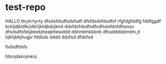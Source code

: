 # test-repo

HALLO
ttrytrrtyrty
dfsdsfdsdfsdsfsdf
dfsfdsdsfdsdfsf
rfgfdgfddfg
fddfggdf
kckljdjkldlk/jdkl/jkldjkdzjknd
ddsfdsfdsdfsdfsdfsdsfdsfdfsssss
dfsdsdfsfdsjbkekjheajkhewddd
ddnmbhkbbnb
dfssdddddmdm,d
hjkhjbkjhugjv
fddsds
dddd
ddsfsd
dfdsfsd


fsdsdfdsfs


fdsnjdsknjmknj
